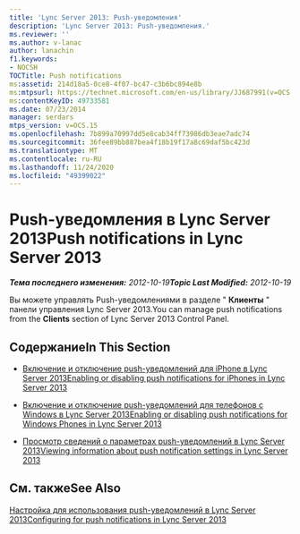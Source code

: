 ```yaml
---
title: 'Lync Server 2013: Push-уведомления'
description: 'Lync Server 2013: Push-уведомления.'
ms.reviewer: ''
ms.author: v-lanac
author: lanachin
f1.keywords:
- NOCSH
TOCTitle: Push notifications
ms:assetid: 214d18a5-0ce8-4f07-bc47-c3b6bc894e8b
ms:mtpsurl: https://technet.microsoft.com/en-us/library/JJ687991(v=OCS.15)
ms:contentKeyID: 49733581
ms.date: 07/23/2014
manager: serdars
mtps_version: v=OCS.15
ms.openlocfilehash: 7b899a70997dd5e8cab34ff73986db3eae7adc74
ms.sourcegitcommit: 36fee89bb887bea4f18b19f17a8c69daf5bc423d
ms.translationtype: MT
ms.contentlocale: ru-RU
ms.lasthandoff: 11/24/2020
ms.locfileid: "49399022"
---
```

# <a name="push-notifications-in-lync-server-2013"></a><span data-ttu-id="a38f3-103">Push-уведомления в Lync Server 2013</span><span class="sxs-lookup"><span data-stu-id="a38f3-103">Push notifications in Lync Server 2013</span></span>

<div data-xmlns="http://www.w3.org/1999/xhtml">

<div class="topic" data-xmlns="http://www.w3.org/1999/xhtml" data-msxsl="urn:schemas-microsoft-com:xslt" data-cs="https://msdn.microsoft.com/">

<div data-asp="https://msdn2.microsoft.com/asp">



</div>

<div id="mainSection">

<div id="mainBody"><span data-ttu-id="a38f3-104">

<span> </span></span><span class="sxs-lookup"><span data-stu-id="a38f3-104">

<span> </span></span></span>

<span data-ttu-id="a38f3-105">_**Тема последнего изменения:** 2012-10-19_</span><span class="sxs-lookup"><span data-stu-id="a38f3-105">_**Topic Last Modified:** 2012-10-19_</span></span>

<span data-ttu-id="a38f3-106">Вы можете управлять Push-уведомлениями в разделе " **Клиенты** " панели управления Lync Server 2013.</span><span class="sxs-lookup"><span data-stu-id="a38f3-106">You can manage push notifications from the **Clients** section of Lync Server 2013 Control Panel.</span></span>

<div>

## <a name="in-this-section"></a><span data-ttu-id="a38f3-107">Содержание</span><span class="sxs-lookup"><span data-stu-id="a38f3-107">In This Section</span></span>

  - [<span data-ttu-id="a38f3-108">Включение и отключение push-уведомлений для iPhone в Lync Server 2013</span><span class="sxs-lookup"><span data-stu-id="a38f3-108">Enabling or disabling push notifications for iPhones in Lync Server 2013</span></span>](lync-server-2013-enabling-or-disabling-push-notifications-for-iphones.md)

  - [<span data-ttu-id="a38f3-109">Включение и отключение push-уведомлений для телефонов с Windows в Lync Server 2013</span><span class="sxs-lookup"><span data-stu-id="a38f3-109">Enabling or disabling push notifications for Windows Phones in Lync Server 2013</span></span>](lync-server-2013-enabling-or-disabling-push-notifications-for-windows-phones.md)

  - [<span data-ttu-id="a38f3-110">Просмотр сведений о параметрах push-уведомлений в Lync Server 2013</span><span class="sxs-lookup"><span data-stu-id="a38f3-110">Viewing information about push notification settings in Lync Server 2013</span></span>](lync-server-2013-viewing-information-about-push-notification-settings.md)

</div>

<div>

## <a name="see-also"></a><span data-ttu-id="a38f3-111">См. также</span><span class="sxs-lookup"><span data-stu-id="a38f3-111">See Also</span></span>


[<span data-ttu-id="a38f3-112">Настройка для использования push-уведомлений в Lync Server 2013</span><span class="sxs-lookup"><span data-stu-id="a38f3-112">Configuring for push notifications in Lync Server 2013</span></span>](lync-server-2013-configuring-for-push-notifications.md)  
  

<span data-ttu-id="a38f3-113"></div>

</div>

<span> </span>

</div>

</div>

</span><span class="sxs-lookup"><span data-stu-id="a38f3-113"></div>

</div>

<span> </span>

</div>

</div>

</span></span></div>

